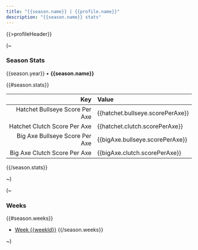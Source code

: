 ```yaml
---
title: "{{season.name}} | {{profile.name}}"
description: "{{season.name}} stats"
---
```


{{>profileHeader}}

(~

### Season Stats

{{season.year}} &bull; **{{season.name}}**

{{#season.stats}}

| Key | Value |
|----:|:------|
| Hatchet Bullseye Score Per Axe | {{hatchet.bullseye.scorePerAxe}} |
| Hatchet Clutch Score Per Axe | {{hatchet.clutch.scorePerAxe}} |
| Big Axe Bullseye Score Per Axe | {{bigAxe.bullseye.scorePerAxe}} |
| Big Axe Clutch Score Per Axe | {{bigAxe.clutch.scorePerAxe}} |

{{/season.stats}}

~)

(~

### Weeks

{{#season.weeks}}
- [Week {{weekId}}](/{{profile.profileId}}/s/{{season.seasonId}}/w/{{weekId}})
{{/season.weeks}}

~)